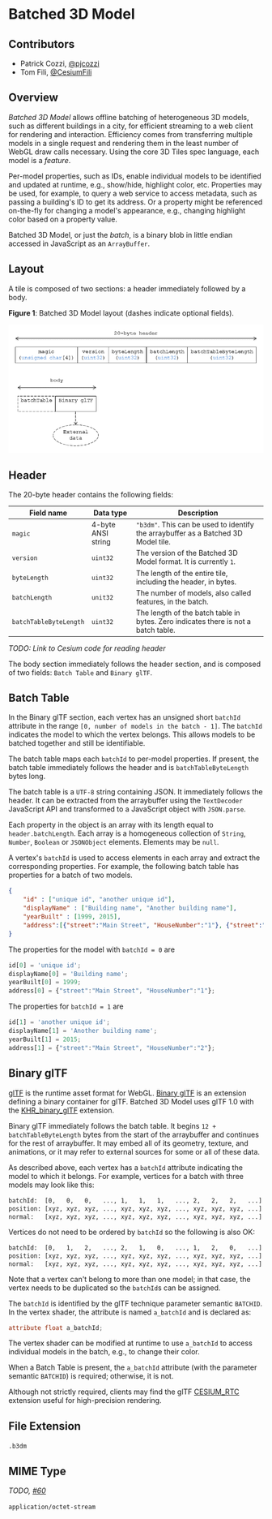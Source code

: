 # Batched 3D Model

## Contributors

* Patrick Cozzi, [@pjcozzi](https://twitter.com/pjcozzi)
* Tom Fili, [@CesiumFili](https://twitter.com/CesiumFili)

## Overview

_Batched 3D Model_ allows offline batching of heterogeneous 3D models, such as different buildings in a city, for efficient streaming to a web client for rendering and interaction.  Efficiency comes from transferring multiple models in a single request and rendering them in the least number of WebGL draw calls necessary.  Using the core 3D Tiles spec language, each model is a _feature_.

Per-model properties, such as IDs, enable individual models to be identified and updated at runtime, e.g., show/hide, highlight color, etc. Properties may be used, for example, to query a web service to access metadata, such as passing a building's ID to get its address. Or a property might be referenced on-the-fly for changing a model's appearance, e.g., changing highlight color based on a property value.

Batched 3D Model, or just the _batch_, is a binary blob in little endian accessed in JavaScript as an `ArrayBuffer`.

## Layout

A tile is composed of two sections: a header immediately followed by a body.

**Figure 1**: Batched 3D Model layout (dashes indicate optional fields).

![](figures/layout.png)

## Header

The 20-byte header contains the following fields:

|Field name|Data type|Description|
|----------|---------|-----------|
| `magic` | 4-byte ANSI string | `"b3dm"`.  This can be used to identify the arraybuffer as a Batched 3D Model tile. |
| `version` | `uint32` | The version of the Batched 3D Model format. It is currently `1`. |
| `byteLength` | `uint32` | The length of the entire tile, including the header, in bytes. |
| `batchLength` | `unit32` | The number of models, also called features, in the batch. |
| `batchTableByteLength` | `uint32` | The length of the batch table in bytes. Zero indicates there is not a batch table. |

_TODO: Link to Cesium code for reading header_

The body section immediately follows the header section, and is composed of two fields: `Batch Table` and `Binary glTF`.

## Batch Table

In the Binary glTF section, each vertex has an unsigned short `batchId` attribute in the range `[0, number of models in the batch - 1]`.  The `batchId` indicates the model to which the vertex belongs.  This allows models to be batched together and still be identifiable.

The batch table maps each `batchId` to per-model properties.  If present, the batch table immediately follows the header and is `batchTableByteLength` bytes long.

The batch table is a `UTF-8` string containing JSON.  It immediately follows the header.  It can be extracted from the arraybuffer using the `TextDecoder` JavaScript API and transformed to a JavaScript object with `JSON.parse`.

Each property in the object is an array with its length equal to `header.batchLength`.  Each array is a homogeneous collection of `String`, `Number`, `Boolean` or `JSONObject` elements.  Elements may be `null`.

A vertex's `batchId` is used to access elements in each array and extract the corresponding properties.  For example, the following batch table has properties for a batch of two models.
```json
{
    "id" : ["unique id", "another unique id"],
    "displayName" : ["Building name", "Another building name"],
    "yearBuilt" : [1999, 2015],
    "address":[{"street":"Main Street", "HouseNumber":"1"}, {"street":"Main Street", "HouseNumber":"2"}]
}
```

The properties for the model with `batchId = 0` are
```javascript
id[0] = 'unique id';
displayName[0] = 'Building name';
yearBuilt[0] = 1999;
address[0] = {"street":"Main Street", "HouseNumber":"1"};
```

The properties for `batchId = 1` are
```javascript
id[1] = 'another unique id';
displayName[1] = 'Another building name';
yearBuilt[1] = 2015;
address[1] = {"street":"Main Street", "HouseNumber":"2"};
```

## Binary glTF

[glTF](https://www.khronos.org/gltf) is the runtime asset format for WebGL.  [Binary glTF](https://github.com/KhronosGroup/glTF/tree/master/extensions/Khronos/KHR_binary_glTF) is an extension defining a binary container for glTF.  Batched 3D Model uses glTF 1.0 with the [KHR_binary_glTF](https://github.com/KhronosGroup/glTF/tree/master/extensions/Khronos/KHR_binary_glTF) extension.

Binary glTF immediately follows the batch table.  It begins `12 + batchTableByteLength` bytes from the start of the arraybuffer and continues for the rest of arraybuffer.  It may embed all of its geometry, texture, and animations, or it may refer to external sources for some or all of these data.

As described above, each vertex has a `batchId` attribute indicating the model to which it belongs.  For example, vertices for a batch with three models may look like this:
```
batchId:  [0,   0,   0,   ..., 1,   1,   1,   ..., 2,   2,   2,   ...]
position: [xyz, xyz, xyz, ..., xyz, xyz, xyz, ..., xyz, xyz, xyz, ...]
normal:   [xyz, xyz, xyz, ..., xyz, xyz, xyz, ..., xyz, xyz, xyz, ...]
```
Vertices do not need to be ordered by `batchId` so the following is also OK:
```
batchId:  [0,   1,   2,   ..., 2,   1,   0,   ..., 1,   2,   0,   ...]
position: [xyz, xyz, xyz, ..., xyz, xyz, xyz, ..., xyz, xyz, xyz, ...]
normal:   [xyz, xyz, xyz, ..., xyz, xyz, xyz, ..., xyz, xyz, xyz, ...]
```
Note that a vertex can't belong to more than one model; in that case, the vertex needs to be duplicated so the `batchId`s can be assigned.

The `batchId` is identified by the glTF technique parameter semantic `BATCHID`.  In the vertex shader, the attribute is named `a_batchId` and is declared as:
```glsl
attribute float a_batchId;
```
The vertex shader can be modified at runtime to use `a_batchId` to access individual models in the batch, e.g., to change their color.

When a Batch Table is present, the `a_batchId` attribute (with the parameter semantic `BATCHID`) is required; otherwise, it is not.

Although not strictly required, clients may find the glTF [CESIUM_RTC](https://github.com/KhronosGroup/glTF/blob/new-extensions/extensions/CESIUM_RTC/README.md) extension useful for high-precision rendering.

## File Extension

`.b3dm`

## MIME Type

_TODO, [#60](https://github.com/AnalyticalGraphicsInc/3d-tiles/issues/60)_

`application/octet-stream`
